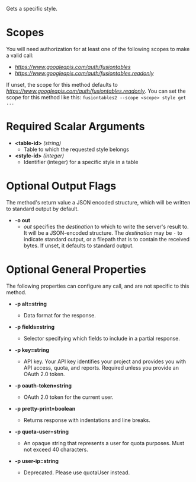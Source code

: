 Gets a specific style.
# Scopes

You will need authorization for at least one of the following scopes to make a valid call:

* *https://www.googleapis.com/auth/fusiontables*
* *https://www.googleapis.com/auth/fusiontables.readonly*

If unset, the scope for this method defaults to *https://www.googleapis.com/auth/fusiontables.readonly*.
You can set the scope for this method like this: `fusiontables2 --scope <scope> style get ...`
# Required Scalar Arguments
* **&lt;table-id&gt;** *(string)*
    - Table to which the requested style belongs
* **&lt;style-id&gt;** *(integer)*
    - Identifier (integer) for a specific style in a table

# Optional Output Flags

The method's return value a JSON encoded structure, which will be written to standard output by default.

* **-o out**
    - *out* specifies the *destination* to which to write the server's result to.
      It will be a JSON-encoded structure.
      The *destination* may be `-` to indicate standard output, or a filepath that is to contain the received bytes.
      If unset, it defaults to standard output.
# Optional General Properties

The following properties can configure any call, and are not specific to this method.

* **-p alt=string**
    - Data format for the response.

* **-p fields=string**
    - Selector specifying which fields to include in a partial response.

* **-p key=string**
    - API key. Your API key identifies your project and provides you with API access, quota, and reports. Required unless you provide an OAuth 2.0 token.

* **-p oauth-token=string**
    - OAuth 2.0 token for the current user.

* **-p pretty-print=boolean**
    - Returns response with indentations and line breaks.

* **-p quota-user=string**
    - An opaque string that represents a user for quota purposes. Must not exceed 40 characters.

* **-p user-ip=string**
    - Deprecated. Please use quotaUser instead.
